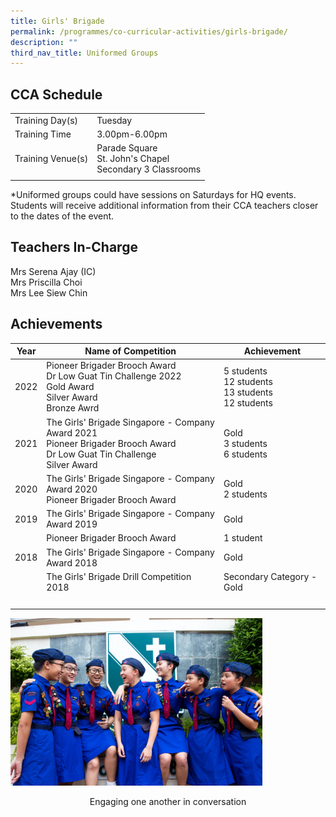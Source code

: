 ```yaml
---
title: Girls' Brigade
permalink: /programmes/co-curricular-activities/girls-brigade/
description: ""
third_nav_title: Uniformed Groups
---
```

CCA Schedule
------------

| | |
| --- | --- | 
| Training Day(s) | Tuesday |  
| Training Time | 3.00pm-6.00pm |  
| Training Venue(s) | Parade Square<br>St. John's Chapel<br>Secondary 3 Classrooms | 
| | |

\*Uniformed groups could have sessions on Saturdays for HQ events. Students will receive additional information from their CCA teachers closer to the dates of the event. 

Teachers In-Charge
------------------

Mrs Serena Ajay (IC)
<br>
Mrs Priscilla Choi
<br>
Mrs Lee Siew Chin

  

Achievements
------------

| Year | Name of Competition | Achievement |
| --- | --- | --- |
| 2022 | Pioneer Brigader Brooch Award <br> Dr Low Guat Tin Challenge 2022 <br> Gold Award <br> Silver Award <br> Bronze Awrd | 5 students <br> 12 students <br> 13 students <br> 12 students |
| 2021 | The Girls' Brigade Singapore - Company Award 2021 <br> Pioneer Brigader Brooch Award <br> Dr Low Guat Tin Challenge <br> Silver Award   | Gold <br> 3 students <br> 6 students |
| 2020 | The Girls' Brigade Singapore - Company Award 2020 <br> Pioneer Brigader Brooch Award | Gold <br> 2 students |
| 2019 | The Girls' Brigade Singapore - Company Award 2019 | Gold |
|   | Pioneer Brigader Brooch Award | 1 student  |
| 2018 | The Girls' Brigade Singapore - Company Award 2018  | Gold  |
|   | The Girls' Brigade Drill Competition 2018 | Secondary Category - Gold  |
|   |   |   |

<img style="width:80%" src="/images/girlsbrigade4.jpg"/>

<p align="center">Engaging one another in conversation</p>

  